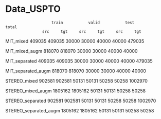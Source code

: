 # Data_USPTO
						train			valid			test			total	
					src		tgt		src		tgt		src		tgt
  
  MIT_mixed                 409035	409035	30000	30000	40000	40000	479035
  
  MIT_mixed_augm            818070	818070	30000	30000	40000	40000
  
  MIT_separated             409035	409035	30000	30000	40000	40000	479035
  
  MIT_separated_augm        818070	818070	30000	30000	40000	40000
  
  STEREO_mixed              902581	902581	50131	50131	50258	50258	1002970
  
  STEREO_mixed_augm         1805162	1805162	50131	50131	50258	50258
  
  STEREO_separated          902581	902581	50131	50131	50258	50258	1002970
  
  STEREO_separated_augm     1805162	1805162	50131	50131	50258	50258
  
